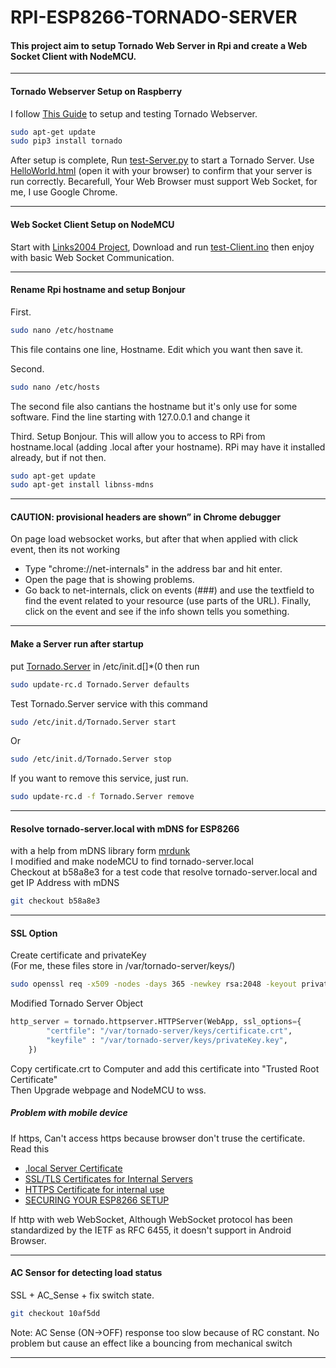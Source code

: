 # RPI-ESP8266-TORNADO-SERVER

#### This project aim to setup Tornado Web Server in Rpi and create a Web Socket Client with NodeMCU.
---

#### Tornado Webserver Setup on Raspberry

I follow [This Guide](https://developer.mbed.org/cookbook/Websockets-Server) to setup and testing Tornado Webserver.
```sh
sudo apt-get update
sudo pip3 install tornado
```
After setup is complete, Run [test-Server.py](https://github.com/Project-MAR/RPI-ESP8266-TORNADO-SERVER/blob/master/test-Server.py) to start a Tornado Server. Use [HelloWorld.html](https://github.com/Project-MAR/RPI-ESP8266-TORNADO-SERVER/blob/master/HelloWorld.html) (open it with your browser) to confirm that your server is run correctly. Becarefull, Your Web Browser must support Web Socket, for me, I use Google Chrome.

---
#### Web Socket Client Setup on NodeMCU

Start with [Links2004 Project](https://github.com/Links2004/arduinoWebSockets), Download and run [test-Client.ino](https://github.com/Project-MAR/RPI-ESP8266-TORNADO-SERVER/blob/master/test-Client.ino) then enjoy with basic Web Socket Communication.

---

#### Rename Rpi hostname and setup Bonjour

First.
```sh
sudo nano /etc/hostname
```
This file contains one line, Hostname. Edit which you want then save it.

Second.
```sh
sudo nano /etc/hosts
```
The second file also cantians the hostname but it's only use for some software. Find the line starting with 127.0.0.1 and change it

Third.
Setup Bonjour. This will allow you to access to RPi from hostname.local (adding .local after your hostname). RPi may have it installed already, but if not then.
```sh
sudo apt-get update
sudo apt-get install libnss-mdns
```

---

#### CAUTION: provisional headers are shown” in Chrome debugger
On page load websocket works, but after that when applied with click event, then its not working     
 - Type "chrome://net-internals" in the address bar and hit enter.
 - Open the page that is showing problems.
 - Go back to net-internals, click on events (###) and use the textfield to find the event related to your resource (use parts of the URL).
Finally, click on the event and see if the info shown tells you something.   

---

#### Make a Server run after startup

put [Tornado.Server](https://github.com/Project-MAR/RPI-ESP8266-TORNADO-SERVER/blob/master/Tornado.Server) in /etc/init.d[]*(0
then run
```sh
sudo update-rc.d Tornado.Server defaults
```
Test Tornado.Server service with this command
```sh
sudo /etc/init.d/Tornado.Server start
```
Or
```sh
sudo /etc/init.d/Tornado.Server stop

```
If you want to remove this service, just run.

```sh
sudo update-rc.d -f Tornado.Server remove
```
---

#### Resolve tornado-server.local with mDNS for ESP8266
with a help from mDNS library form [mrdunk](https://github.com/mrdunk/esp8266_mdns)   
I modified and make nodeMCU to find tornado-server.local   
Checkout at b58a8e3 for a test code that resolve tornado-server.local and get IP Address with mDNS   
```sh
git checkout b58a8e3
```
---

#### SSL Option
Create certificate and privateKey   
(For me, these files store in /var/tornado-server/keys/)   
```sh
sudo openssl req -x509 -nodes -days 365 -newkey rsa:2048 -keyout privateKey.key -out certificate.crt
```

Modified Tornado Server Object

```python
http_server = tornado.httpserver.HTTPServer(WebApp, ssl_options={
        "certfile": "/var/tornado-server/keys/certificate.crt",
        "keyfile" : "/var/tornado-server/keys/privateKey.key",
    })
```

Copy certificate.crt to Computer and add this certificate into "Trusted Root Certificate"   
Then Upgrade webpage and NodeMCU to wss.   
   
##### Problem with mobile device
If https, Can't access https because browser don't truse the certificate.   
Read this   
   - [.local Server Certificate](https://www.w3.org/wiki/images/3/37/2016.w3c.breakout_session.dot-local-server-cert.p.pdf)
   - [SSL/TLS Certificates for Internal Servers](https://www.globalsign.com/en/blog/certificates-for-internal-servers/)
   - [HTTPS Certificate for internal use](http://stackoverflow.com/questions/616055/https-certificate-for-internal-use)
   - [SECURING YOUR ESP8266 SETUP](http://www.esp8266.com/viewtopic.php?f=6&t=2439)

If http with web WebSocket, Although WebSocket protocol has been standardized by the IETF as RFC 6455, it doesn't support in Android Browser.

---

#### AC Sensor for detecting load status   
SSL + AC_Sense + fix switch state.   
```sh
git checkout 10af5dd
```
Note: AC Sense (ON->OFF) response too slow because of RC constant. No problem but cause an effect like a bouncing from mechanical switch

---

